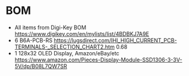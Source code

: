 # BOM

* All items from Digi-Key BOM https://www.digikey.com/en/mylists/list/4BDBKJ7A9E
* 6 B6A-PCB-RS https://lugsdirect.com/IHI_HIGH_CURRENT_PCB-TERMINALS-_SELECTION_CHART2.htm 0.68
* 1 128x32 OLED Display, Amazon/eBay/etc https://www.amazon.com/Pieces-Display-Module-SSD1306-3-3V-5V/dp/B08L7QW7SR 


